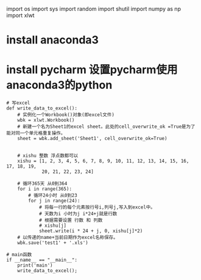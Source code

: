 import os
import sys
import random
import shutil
import numpy as np
import xlwt


# install anaconda3
# install pycharm 设置pycharm使用anaconda3的python

	# 写excel
	def write_data_to_excel():
	    # 实例化一个Workbook()对象(即excel文件)
	    wbk = xlwt.Workbook()
	    # 新建一个名为Sheet1的excel sheet。此处的cell_overwrite_ok =True是为了能对同一个单元格重复操作。
	    sheet = wbk.add_sheet('Sheet1', cell_overwrite_ok=True)
	
	
	    # xishu 整数 浮点数都可以
	    xishu = [1, 2, 3, 4, 5, 6, 7, 8, 9, 10, 11, 12, 13, 14, 15, 16, 17, 18, 19,
	             20, 21, 22, 23, 24]
	
	    # 循环365天 从0到364
	    for i in range(365):
	        # 循环24小时 从0到23
	        for j in range(24):
	            # 将每一行的每个元素按行号i,列号j,写入到excel中。
	            # 天数为i 小时为j i*24+j就是行数
	            # 根据需要设置 行数 和 列数
	            # xishu[j]
	            sheet.write(i * 24 + j, 0, xishu[j]*2)
	    # 以传递的name+当前日期作为excel名称保存。
	    wbk.save('test1' + '.xls')
	
	# main函数
	if __name__ == "__main__":
	    print('main')
	    write_data_to_excel();